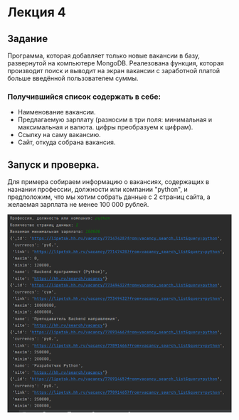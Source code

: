 # Лекция 4
## Задание

Программа, которая добавляет только новые вакансии в базу, развернутой на компьютере MongoDB.
Реалезована функция, которая производит поиск и выводит на экран вакансии с заработной платой
больше введённой пользователем суммы.

### Получившийся список содержать в себе:
* Наименование вакансии.
* Предлагаемую зарплату (разносим в три поля: минимальная и максимальная и валюта. цифры преобразуем к цифрам).
* Ссылку на саму вакансию.
* Сайт, откуда собрана вакансия.

## Запуск и проверка.

Для примера собираем информацию о вакансиях, содержащих в назнании профессии, должности или компании "python",
и предположим, что мы хотим собрать данные с 2 страниц сайта, а желаемая зарплата не менее 100 000 рублей. 

![scr](https://github.com/RinaKoner128/parsing/blob/adm/lesson_4/hh_bd.PNG)

